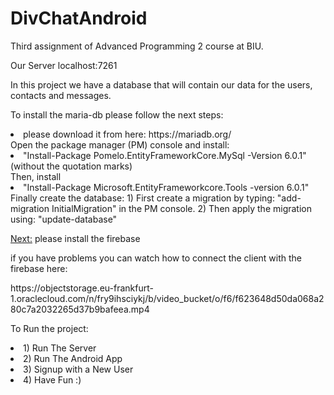 # DivChatAndroid
Third assignment of Advanced Programming 2 course at BIU.

Our Server localhost:7261

In this project we have a database that will contain our data for the users, contacts and messages.
<p>
To install the maria-db please follow the next steps:
<li>
please download it from here: https://mariadb.org/
</li>
 Open the package manager (PM) console and install:
<li>
"Install-Package Pomelo.EntityFrameworkCore.MySql -Version 6.0.1"
(without the quotation marks)
</li>
Then, install 
<li>
"Install-Package Microsoft.EntityFrameworkcore.Tools -version 6.0.1"
</li>
Finally create the database:
	1) First create a migration by typing: "add-migration InitialMigration" 
	   in the PM console. 
	2) Then apply the migration using: "update-database"

<u>Next:</u> please install the firebase 
<p>
if you have problems you can watch how to connect the client with the firebase here: 
<p>
https://objectstorage.eu-frankfurt-1.oraclecloud.com/n/fry9ihsciykj/b/video_bucket/o/f6/f623648d50da068a280c7a2032265d37b9bafeea.mp4

To Run the project: 
<p>
<li>
1) Run The Server
</li>
<li>
2) Run The Android App
</li>
<li>
3) Signup with a New User
</li>
<li>
4) Have Fun :)
</li>
